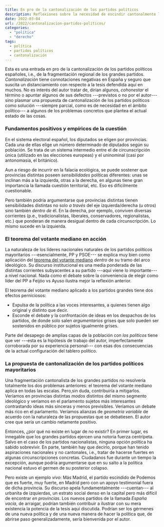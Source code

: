 ```yaml
---
title: En pro de la cantonalización de los partidos políticos
description: Reflexiones sobre la necesidad de escindir cantonalmente los partidos políticos
date: 2022-03-04
url: /2022/cantonalizacion-partidos-politicos/
categories:
  - "política"
  - "derecho"
tags:
  - política
  - partidos políticos
  - cantonalización
---
```


Esta es una entrada en pro de la cantonalización de los partidos políticos españoles, i.e., de la fragmentación regional de los grandes partidos. _Cantonalización_ tiene connotaciones negativas en España y seguro que suscita un distanciamiento con respecto a la tesis defendida aquí en muchos. No es interés del autor tratar de, dirían algunos, _cohonestar_ el término o apuntar algunos de sus defectos ---previstos o no por el autor--- sino plasmar una propuesta de cantonalización de los partidos políticos como solución ---siempre parcial, como es de necesidad en el ámbito político--- a algunos de los problemas concretos que plantea el actual estado de las cosas.


### Fundamentos positivos y empíricos de la cuestión

En el sistema electoral español, los diputados se eligen por provincias. Cada una de ellas elige un número determinado de diputados según su población. Se trata de un sistema intermedio entre el de circunscripción única (utilizado en las elecciones europeas) y el uninominal (casi por antonomasia, el británico).

Aun a riesgo de incurrir en la falacia ecológica, se puede sostener que provincias distintas poseen _sensibilidades_ políticas diferentes: unas se inclinan más a la izquierda, otras a la derecha, en algunas tiene gran importancia la llamada cuestión territorial, etc. Eso es difícilmente cuestionable.

Pero también podría argumentarse que provincias distintas tienen sensibilidades distintas no solo _a través_ del eje izquierda/derecha (u otros) sino también _dentro de_ él. En la derecha, por ejemplo, conviven diversas corrientes (p.e., tradicionalistas, liberales, conservadores, regionalistas, etc.) que ponderan de manera desigual dentro de cada circunscripción. Lo mismo sucede en la izquierda.


### El teorema del votante mediano en acción

La naturaleza de los líderes nacionales naturales de los partidos políticos mayoritarios ---esencialmente, PP y PSOE--- se explica muy bien como aplicación del [teorema del votante mediano](https://es.wikipedia.org/wiki/Teorema_del_votante_mediano) _dentro_ de su tramo del arco ideológico. Su discurso institucional es una media ponderada de las distintas corrientes subyacentes a su partido ---aquí viene lo importante--- a nivel nacional. Nada como el debate sobre la conveniencia de elegir como líder del PP a Feijóo vs Ayuso ilustra mejor la reflexión anterior.

El teorema del votante mediano aplicado a los partidos grandes tiene dos efectos perniciosos:

* Expulsa de la política a las voces interesantes, a quienes tienen algo original y distinto que decir.
* Esconde el debate y la confrontación de ideas en los despachos de los partidos, de donde solo salen _argumentarios_ grises que solo pueden ser sostenidos en público por sujetos igualmente grises.

Parte del desapego de amplias capas de la población con _los políticos_ tiene que ver ---esta es la hipótesis de trabajo del autor, imperfectamente corroborada por su experiencia personal--- con esas dos consecuencias de la actual configuración del tablero político.


### La propuesta de cantonalización de los partidos políticos mayoritarios

Una fragmentación cantonalista de los grandes partidos no resolvería totalmente los dos problemas anteriores: el teorema del votante mediano aplica en todas las escalas. Pero,sin duda, contribuiría a mitigarlos. Veríamos en provincias distintas _modos_ distintos del mismo segmento ideológico y veríamos en el parlamento sujetos más interesantes contrastando ideas más sinceras y menos previsibles. Veríamos un debate más rico en el parlamento. Veríamos alianzas de _geometría variable_ de acuerdo con la naturaleza de las propuestas que se debatiesen. El autor cree que sería un cambio netamente positivo.

Entonces, ¿por qué no existe en lugar de no existir? En primer lugar, es innegable que los grandes partidos ejercen una notoria fuerza centrípeta. Salvo en el caso de los partidos nacionalistas, ninguna opción política ha sabido sobrevivir. En parte, también hay que decirlo, porque han tenido aspiraciones nacionales y no cantonales, i.e., tratar de hacerse fuertes en algunas circunscripciones concretas. Ciudadanos fue durante un tiempo la excepción, aunque podría argumentarse que en su salto a la política nacional estuvo el germen de su posterior colapso.

Pero existe un ejemplo _vivo_: Más Madrid, el partido escindido de Podemos que es fuerte, muy fuerte, en Madrid pero con un apoyo testimonial fuera de dicha provincia. Su discurso apela fundamentalmente ---cuentan--- al urbanita de izquierdas, un estrato social denso en la capital pero más difícil de encontrar _en provincias_. Los nuevos partidos de la llamada _España vacía_, de arraigar, podrían también contribuir a ilustrar con su mera existencia la potencia de la tesis aquí discutida. Podrían ser los gérmenes de una nueva política y de una nueva manera de hacer la política que, de abrirse paso generalizadamente, sería bienvenida por el autor.